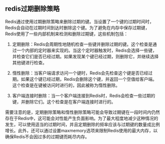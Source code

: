 ## redis过期删除策略

Redis通过使用过期删除策略来删除过期的键。当设置了一个键的过期时间时，Redis会自动在过期时间到达时删除这个键。为了避免在内存中保存过期键，Redis使用了一些内部机制来检测和删除过期键，这些机制包括：

1. 定期删除：Redis会周期性地随机检查一些键并删除过期的键。这个检查是通过一个内部的定时器来实现的。当这个定时器触发时，Redis会选择一些键，并检查它们是否已经过期。如果发现某个键已经过期，则删除它，并继续选择其他键进行检查。

2. 惰性删除：当客户端请求访问一个键时，Redis会先检查这个键是否已经过期。如果这个键已经过期，Redis会删除这个键，并返回一个空值给客户端。这个检查是在键被访问时进行的，因此被称为惰性删除。

3. 客户端连接时删除：当一个客户端连接到Redis时，Redis会检查一些过期的键，并删除它们。这个检查是在客户端连接时进行的。

需要注意的是，定期删除策略和惰性删除策略可能会导致过期键在一段时间内仍然存在于Redis中，这可能会对性能产生负面影响。为了最大程度地减少这种情况的发生，可以使用适当的过期时间，并且定期删除的频率应该与过期键的数量成比例增长。此外，还可以通过设置maxmemory选项来限制Redis使用的最大内存，以确保Redis不会因过多的过期键而耗尽内存。



